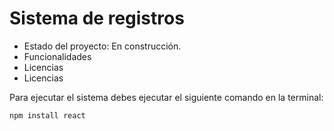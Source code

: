 <h1> Sistema de registros</h1>

- Estado del proyecto: En construcción.
- Funcionalidades
- Licencias
- Licencias


Para ejecutar el sistema debes ejecutar el siguiente comando en la terminal:

```npm install react```
